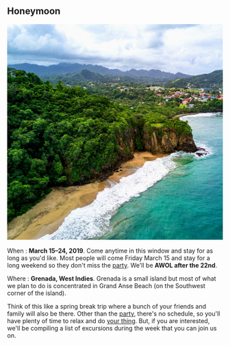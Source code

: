 ## Honeymoon

<img src="/images/grenada.jpg" class="inset" />

When
: **March 15–24, 2019**. Come anytime in this window and stay for as long as you'd like. Most people will come Friday March 15 and stay for a long weekend so they don't miss the [party](#party). We'll be **AWOL after the 22nd**.

Where
: **Grenada, West Indies**. Grenada is a small island but most of what we plan to do is concentrated in Grand Anse Beach (on the Southwest corner of the island).

Think of this like a spring break trip where a bunch of your friends and family will also be there. Other than the [party](#party), there's no schedule, so you'll have plenty of time to relax and do [your thing](#sights). But, if you are interested, we'll be compiling a list of excursions during the week that you can join us on.
